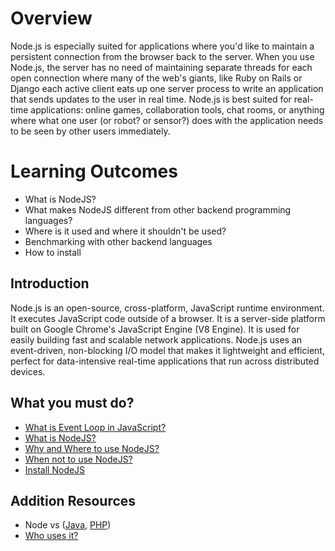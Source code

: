# Overview
Node.js is especially suited for applications where you'd like to maintain a persistent connection from the browser back to the server. When you use Node.js, the server has no need of maintaining separate threads for each open connection where many of the web's giants, like Ruby on Rails or Django each active client eats up one server process to write an application that sends updates to the user in real time. Node.js is best suited for real-time applications: online games, collaboration tools, chat rooms, or anything where what one user (or robot? or sensor?) does with the application needs to be seen by other users immediately.

# Learning Outcomes
- What is NodeJS?
- What makes NodeJS different from other backend programming languages?
- Where is it used and where it shouldn't be used?
- Benchmarking with other backend languages
- How to install

## Introduction
Node.js is an open-source, cross-platform, JavaScript runtime environment. It executes JavaScript code outside of a browser. It is a server-side platform built on Google Chrome's JavaScript Engine (V8 Engine). It is used for easily building fast and scalable network applications. Node.js uses an event-driven, non-blocking I/O model that makes it lightweight and efficient, perfect for data-intensive real-time applications that run across distributed devices.

## What you must do?
- [What is Event Loop in JavaScript?](https://www.youtube.com/watch?v=XzXIMZMN9k4)
- [What is NodeJS?](https://www.freecodecamp.org/news/what-exactly-is-node-js-ae36e97449f5/)
- [Why and Where to use NodeJS?](https://www.toptal.com/nodejs/why-the-hell-would-i-use-node-js)
- [When not to use NodeJS?](https://www.optasy.com/blog/when-should-you-not-consider-using-nodejs-3-unsuitable-use-cases)
- [Install NodeJS](https://nodejs.org/en/download/)

## Addition Resources
- Node vs ([Java](https://belitsoft.com/java-development-services/java-vs-nodejs), [PHP](https://aglowiditsolutions.com/blog/node-js-vs-php/))
- [Who uses it?](https://youteam.co.uk/blog/top-companies-that-used-node-js-in-production/)
